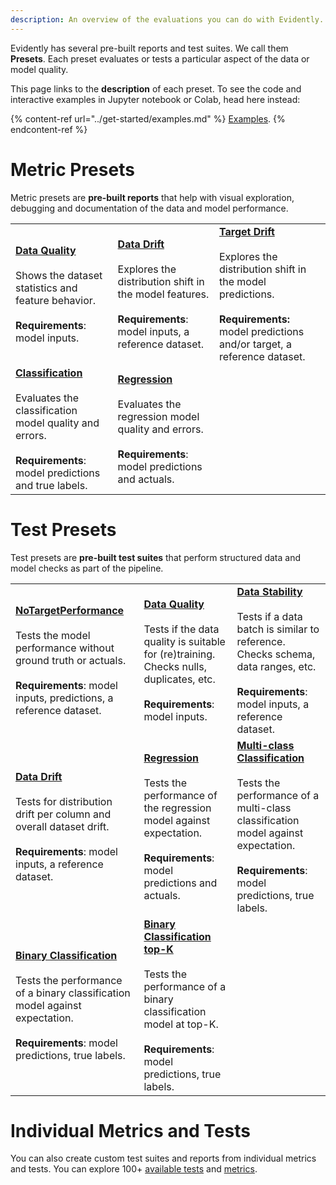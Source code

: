 ```yaml
---
description: An overview of the evaluations you can do with Evidently. 
---
```


Evidently has several pre-built reports and test suites. We call them **Presets**. Each preset evaluates or tests a particular aspect of the data or model quality. 

This page links to the **description** of each preset. To see the code and interactive examples in Jupyter notebook or Colab, head here instead:

{% content-ref url="../get-started/examples.md" %}
[Examples](../get-started/examples.md). 
{% endcontent-ref %}

# Metric Presets

Metric presets are **pre-built reports** that help with visual exploration, debugging and documentation of the data and model performance.

|         |                                                        |   |
| ------- | ------------------------------------------------------ | - |
| [**Data Quality**](data-quality.md)<br><br>Shows the dataset statistics and feature behavior. <br><br> **Requirements**: model inputs. | [**Data Drift**](data-drift.md)<br><br>Explores the distribution shift in the model features. <br><br>**Requirements**: model inputs, a reference dataset. | [**Target Drift**](target-drift.md)<br><br>Explores the distribution shift in the model predictions. <br><br>**Requirements:** model predictions and/or target, a reference dataset. |
| [**Classification**](class-performance.md)<br><br>Evaluates the classification model quality and errors. <br><br>**Requirements**: model predictions and true labels. | [**Regression**](reg-performance.md)<br><br>Evaluates the regression model quality and errors. <br><br>**Requirements**: model predictions and actuals. |  |

# Test Presets

Test presets are **pre-built test suites** that perform structured data and model checks as part of the pipeline.

|         |                                                        |   |
| ------- | ------------------------------------------------------ | - |
| [**NoTargetPerformance**](no-target-performance.md)<br><br>Tests the model performance without ground truth or actuals. <br><br> **Requirements**: model inputs, predictions, a reference dataset. | [**Data Quality**](data-quality.md#data-quality-test-suite)<br><br>Tests if the data quality is suitable for (re)training. Checks nulls, duplicates, etc. <br><br> **Requirements**: model inputs. | [**Data Stability**](data-quality.md#data-stability-test-suite)<br><br>Tests if a data batch is similar to reference. Checks schema, data ranges, etc.  <br><br>**Requirements**: model inputs, a reference dataset. |
| [**Data Drift**](data-drift.md#data-drift-test-suite)<br><br>Tests for distribution drift per column and overall dataset drift. <br><br>**Requirements**: model inputs, a reference dataset. | [**Regression**](reg-performance.md#regression-performance-test-suite) <br><br>Tests the performance of the regression model against expectation. <br><br>**Requirements**: model predictions and actuals. | [**Multi-class Classification**](class-performance.md#classification-performance-test-suite)<br><br>Tests the performance of a multi-class classification model against expectation. <br><br>**Requirements**: model predictions, true labels.|
| [**Binary Classification**](class-performance.md#classification-performance-test-suite)<br><br>Tests the performance of a binary classification model against expectation. <br><br>**Requirements**: model predictions, true labels. | [**Binary Classification top-K**](class-performance.md#classification-performance-test-suite) <br><br>Tests the performance of a binary classification model at top-K. <br><br>**Requirements**: model predictions, true labels. |  |


# Individual Metrics and Tests

You can also create custom test suites and reports from individual metrics and tests. You can explore 100+ [available tests](../reference/all-tests.md) and [metrics](../reference/all-metrics.md).
